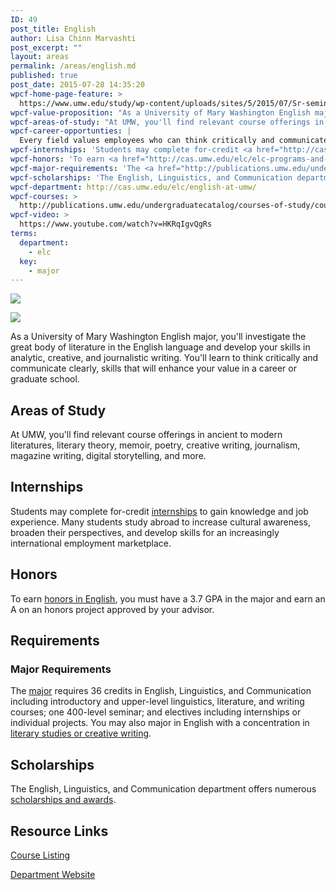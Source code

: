 ```yaml
---
ID: 49
post_title: English
author: Lisa Chinn Marvashti
post_excerpt: ""
layout: areas
permalink: /areas/english.md
published: true
post_date: 2015-07-28 14:35:20
wpcf-home-page-feature: >
  https://www.umw.edu/study/wp-content/uploads/sites/5/2015/07/Sr-seminar-9e.jpg
wpcf-value-proposition: "As a University of Mary Washington English major, you'll investigate the great body of literature in the English language and develop your skills in analytic, creative, and journalistic writing. You'll learn to think critically and communicate clearly, skills that will enhance your value in a career or graduate school."
wpcf-areas-of-study: "At UMW, you'll find relevant course offerings in ancient to modern literatures, literary theory, memoir, poetry, creative writing, journalism, magazine writing, digital storytelling, and more."
wpcf-career-opportunties: |
  Every field values employees who can think critically and communicate clearly. Recent UMW graduates with English majors report <a href="http://cas.umw.edu/elc/careers/career-preparation/">employment</a> in business, media, schools, government, and NGOs. They're writers, editors, public relations specialists, teachers, IT professionals, lawyers, counselors, community organizers, business owners, and more.
wpcf-internships: 'Students may complete for-credit <a href="http://cas.umw.edu/elc/careers/career-preparation/making-yourself-employable/internships/">internships</a> to gain knowledge and job experience. Many students study abroad to increase cultural awareness, broaden their perspectives, and develop skills for an increasingly international employment marketplace.'
wpcf-honors: 'To earn <a href="http://cas.umw.edu/elc/elc-programs-and-related-information/honors/">honors in English</a>, you must have a 3.7 GPA in the major and earn an A on an honors project approved by your advisor.'
wpcf-major-requirements: 'The <a href="http://publications.umw.edu/undergraduatecatalog/courses-of-study/majors/engl/">major</a> requires 36 credits in English, Linguistics, and Communication including introductory and upper-level linguistics, literature, and writing courses; one 400-level seminar; and electives including internships or individual projects. You may also major in English with a concentration in <a href="http://cas.umw.edu/elc/english-at-umw/requirements-for-the-english-major/">literary studies or creative writing</a>.'
wpcf-scholarships: 'The English, Linguistics, and Communication department offers numerous <a href="http://cas.umw.edu/elc/scholarships-and-prizes/">scholarships and awards</a>.'
wpcf-department: http://cas.umw.edu/elc/english-at-umw/
wpcf-courses: >
  http://publications.umw.edu/undergraduatecatalog/courses-of-study/course-descriptions/engl/
wpcf-video: >
  https://www.youtube.com/watch?v=HKRqIgvQgRs
terms:
  department:
    - elc
  key:
    - major
---
```


<!-- Types Custom Fields: -->
[![](https://www.umw.edu/study/wp-content/uploads/sites/5/2015/07/Sr-seminar-9e.jpg)](https://www.umw.edu/study/wp-content/uploads/sites/5/2015/07/Sr-seminar-9e.jpg)
<!-- End home-page-feature -->

<!-- video -->
[![](https://i.ytimg.com/vi/HKRqIgvQgRs/hqdefault.jpg)](https://www.youtube.com/watch?v=HKRqIgvQgRs)
<!-- End video -->

<!-- value-proposition -->
As a University of Mary Washington English major, you'll investigate the great body of literature in the English language and develop your skills in analytic, creative, and journalistic writing. You'll learn to think critically and communicate clearly, skills that will enhance your value in a career or graduate school.
<!-- End value-proposition -->

<!-- areas-of-study -->
## Areas of Study
At UMW, you'll find relevant course offerings in ancient to modern literatures, literary theory, memoir, poetry, creative writing, journalism, magazine writing, digital storytelling, and more.
<!-- End areas-of-study -->

<!-- internships -->
## Internships
Students may complete for-credit [internships](http://cas.umw.edu/elc/careers/career-preparation/making-yourself-employable/internships/) to gain knowledge and job experience. Many students study abroad to increase cultural awareness, broaden their perspectives, and develop skills for an increasingly international employment marketplace.
<!-- End internships -->

<!-- honors -->
## Honors
To earn [honors in English](http://cas.umw.edu/elc/elc-programs-and-related-information/honors/), you must have a 3.7 GPA in the major and earn an A on an honors project approved by your advisor.
<!-- End honors -->

<!-- requirements -->
## Requirements

<!-- major-requirements -->
### Major Requirements
The [major](http://publications.umw.edu/undergraduatecatalog/courses-of-study/majors/engl/) requires 36 credits in English, Linguistics, and Communication including introductory and upper-level linguistics, literature, and writing courses; one 400-level seminar; and electives including internships or individual projects. You may also major in English with a concentration in [literary studies or creative writing](http://cas.umw.edu/elc/english-at-umw/requirements-for-the-english-major/).
<!-- End major-requirements -->

<!-- End requirements -->

<!-- scholarships -->
## Scholarships
The English, Linguistics, and Communication department offers numerous [scholarships and awards](http://cas.umw.edu/elc/scholarships-and-prizes/).
<!-- End scholarships -->

<!-- resource-links -->
## Resource Links

<!-- courses -->
[Course Listing](http://publications.umw.edu/undergraduatecatalog/courses-of-study/course-descriptions/engl/)

<!-- End courses -->


<!-- department -->
[Department Website](http://cas.umw.edu/elc/english-at-umw/)

<!-- End department -->

<!-- End resource-links -->

<!-- End Types Custom Fields -->